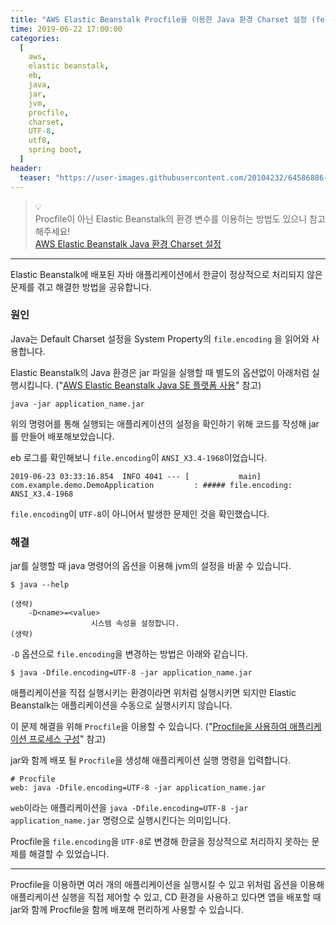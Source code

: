 ```yaml
---
title: "AWS Elastic Beanstalk Procfile을 이용한 Java 환경 Charset 설정 (feat. JVM 옵션 설정)"
time: 2019-06-22 17:00:00
categories:
  [
    aws,
    elastic beanstalk,
    eb,
    java,
    jar,
    jvm,
    procfile,
    charset,
    UTF-8,
    utf8,
    spring boot,
  ]
header:
  teaser: "https://user-images.githubusercontent.com/20104232/64586886-8e946f80-d3d8-11e9-859e-4beb8ab11652.png"
---
```


> 💡  
> Procfile이 아닌 Elastic Beanstalk의 환경 변수를 이용하는 방법도 있으니 참고해주세요!  
> [AWS Elastic Beanstalk Java 환경 Charset 설정](../AWS-Elastic-Beanstalk-Java-환경-Charset-설정)

---

Elastic Beanstalk에 배포된 자바 애플리케이션에서 한글이 정상적으로 처리되지 않은 문제를 겪고 해결한 방법을 공유합니다.

### 원인

Java는 Default Charset 설정을 System Property의 `file.encoding` 을 읽어와 사용합니다.

Elastic Beanstalk의 Java 환경은 jar 파일을 실행할 때 별도의 옵션없이 아래처럼 실행시킵니다. ("[AWS Elastic Beanstalk Java SE 플랫폼 사용](https://docs.aws.amazon.com/ko_kr/elasticbeanstalk/latest/dg/java-se-platform.html)" 참고)

```
java -jar application_name.jar
```

위의 명령어를 통해 실행되는 애플리케이션의 설정을 확인하기 위해 코드를 작성해 jar 를 만들어 배포해보았습니다.

eb 로그를 확인해보니 `file.encoding`이 `ANSI_X3.4-1968`이었습니다.

```
2019-06-23 03:33:16.854  INFO 4041 --- [           main] com.example.demo.DemoApplication         : ##### file.encoding: ANSI_X3.4-1968
```

`file.encoding`이 `UTF-8`이 아니어서 발생한 문제인 것을 확인했습니다.

### 해결

jar를 실행할 때 java 명령어의 옵션을 이용해 jvm의 설정을 바꿀 수 있습니다.

```
$ java --help

(생략)
    -D<name>=<value>
                  시스템 속성을 설정합니다.
(생략)
```

`-D` 옵션으로 `file.encoding`을 변경하는 방법은 아래와 같습니다.

```
$ java -Dfile.encoding=UTF-8 -jar application_name.jar
```

애플리케이션을 직접 실행시키는 환경이라면 위처럼 실행시키면 되지만 Elastic Beanstalk는 애플리케이션을 수동으로 실행시키지 않습니다.

이 문제 해결을 위해 `Procfile`을 이용할 수 있습니다. ("[Procfile을 사용하여 애플리케이션 프로세스 구성](https://docs.aws.amazon.com/ko_kr/elasticbeanstalk/latest/dg/java-se-procfile.html)" 참고)

jar와 함께 배포 될 `Procfile`을 생성해 애플리케이션 실행 명령을 입력합니다.

```
# Procfile
web: java -Dfile.encoding=UTF-8 -jar application_name.jar
```

`web`이라는 애플리케이션을 `java -Dfile.encoding=UTF-8 -jar application_name.jar` 명령으로 실행시킨다는 의미입니다.

Procfile을 `file.encoding`을 `UTF-8`로 변경해 한글을 정상적으로 처리하지 못하는 문제를 해결할 수 있었습니다.

---

Procfile을 이용하면 여러 개의 애플리케이션을 실행시킬 수 있고 위처럼 옵션을 이용해 애플리케이션 실행을 직접 제어할 수 있고, CD 환경을 사용하고 있다면 앱을 배포할 때 jar와 함께 Procfile을 함께 배포해 편리하게 사용할 수 있습니다.
